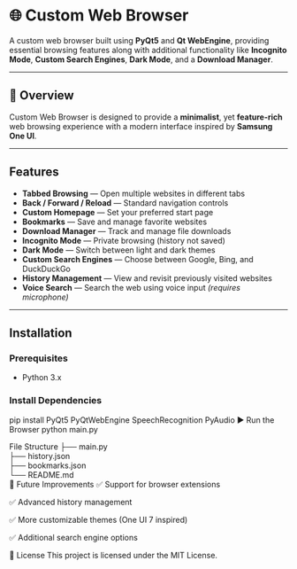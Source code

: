 # 🌐 Custom Web Browser

A custom web browser built using **PyQt5** and **Qt WebEngine**, providing essential browsing features along with additional functionality like **Incognito Mode**, **Custom Search Engines**, **Dark Mode**, and a **Download Manager**.

---

## 📖 Overview

Custom Web Browser is designed to provide a **minimalist**, yet **feature-rich** web browsing experience with a modern interface inspired by **Samsung One UI**.

---

##  Features

-  **Tabbed Browsing** — Open multiple websites in different tabs
-  **Back / Forward / Reload** — Standard navigation controls
-  **Custom Homepage** — Set your preferred start page
-  **Bookmarks** — Save and manage favorite websites
-  **Download Manager** — Track and manage file downloads
-  **Incognito Mode** — Private browsing (history not saved)
-  **Dark Mode** — Switch between light and dark themes
-  **Custom Search Engines** — Choose between Google, Bing, and DuckDuckGo
-  **History Management** — View and revisit previously visited websites
-  **Voice Search** — Search the web using voice input *(requires microphone)*

---

##  Installation

###  Prerequisites
- Python 3.x

###  Install Dependencies

pip install PyQt5 PyQtWebEngine SpeechRecognition PyAudio
▶ Run the Browser
python main.py

 File Structure
├── main.py          
├── history.json     
├── bookmarks.json   
└── README.md        
🚧 Future Improvements
✅ Support for browser extensions

✅ Advanced history management

✅ More customizable themes (One UI 7 inspired)

✅ Additional search engine options

📄 License
This project is licensed under the MIT License.
